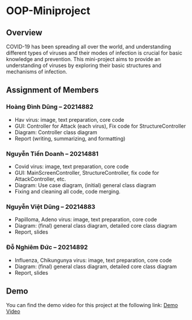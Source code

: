 # OOP-Miniproject

## Overview
COVID-19 has been spreading all over the world, and understanding different types of viruses and their modes of infection is crucial for basic knowledge and prevention. This mini-project aims to provide an understanding of viruses by exploring their basic structures and mechanisms of infection.

## Assignment of Members

### Hoàng Đình Dũng – 20214882
- Hav virus: image, text preparation, core code
- GUI: Controller for Attack (each virus), Fix code for StructureController
- Diagram: Controller class diagram
- Report (writing, summarizing, and formatting)

### Nguyễn Tiến Doanh – 20214881
- Covid virus: image, text preparation, core code
- GUI: MainScreenController, StructureController, fix code for AttackController, etc.
- Diagram: Use case diagram, (initial) general class diagram
- Fixing and cleaning all code, code merging.

### Nguyễn Việt Dũng – 20214883
- Papilloma, Adeno virus: image, text preparation, core code
- Diagram: (final) general class diagram, detailed core class diagram
- Report, slides

### Đỗ Nghiêm Đức – 20214892
- Influenza, Chikungunya virus: image, text preparation, core code
- Diagram: (final) general class diagram, detailed core class diagram
- Report, slides

## Demo
You can find the demo video for this project at the following link: [Demo Video](https://www.youtube.com/watch?v=M_Aqb-m6ibU)

